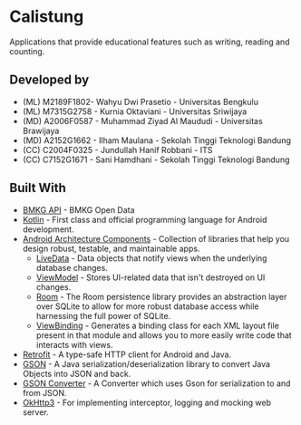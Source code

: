 # Calistung
Applications that provide educational features such as writing, reading and counting.

## Developed by
- (ML) M2189F1802- Wahyu Dwi Prasetio - Universitas Bengkulu
- (ML) M7315G2758 - Kurnia Oktaviani - Universitas Sriwijaya
- (MD) A2006F0587 - Muhammad Ziyad Al Maududi - Universitas Brawijaya
- (MD) A2152G1662 - Ilham Maulana - Sekolah Tinggi Teknologi Bandung
- (CC) C2004F0325 - Jundullah Hanif Robbani - ITS
- (CC) C7152G1671 - Sani Hamdhani  - Sekolah Tinggi Teknologi Bandung


## Built With
- [BMKG API](https://data.bmkg.go.id/) - BMKG Open Data
- [Kotlin](https://kotlinlang.org/) - First class and official programming language for Android development.
- [Android Architecture Components](https://developer.android.com/topic/libraries/architecture) - Collection of libraries that help you design robust, testable, and maintainable apps.
  - [LiveData](https://developer.android.com/topic/libraries/architecture/livedata) - Data objects that notify views when the underlying database changes.
  - [ViewModel](https://developer.android.com/topic/libraries/architecture/viewmodel) - Stores UI-related data that isn't destroyed on UI changes.
  - [Room](https://developer.android.com/jetpack/androidx/releases/room) - The Room persistence library provides an abstraction layer over SQLite to allow for more robust database access while harnessing the full power of SQLite. 
  - [ViewBinding](https://developer.android.com/topic/libraries/view-binding) - Generates a binding class for each XML layout file present in that module and allows you to more easily write code that interacts with views.
- [Retrofit](https://square.github.io/retrofit/) - A type-safe HTTP client for Android and Java.
- [GSON](https://github.com/google/gson) - A Java serialization/deserialization library to convert Java Objects into JSON and back.
- [GSON Converter](https://github.com/square/retrofit/tree/master/retrofit-converters/gson) - A Converter which uses Gson for serialization to and from JSON.
- [OkHttp3](https://github.com/square/okhttp) -  For implementing interceptor, logging and mocking web server.
